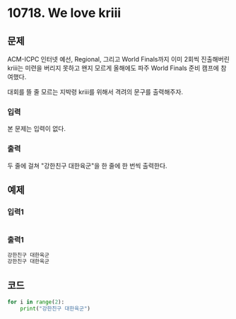 # 10718. We love kriii



## 문제

ACM-ICPC 인터넷 예선, Regional, 그리고 World Finals까지 이미 2회씩 진출해버린 kriii는 미련을 버리지 못하고 왠지 모르게 올해에도 파주 World Finals 준비 캠프에 참여했다.

대회를 뜰 줄 모르는 지박령 kriii를 위해서 격려의 문구를 출력해주자.

### 입력

본 문제는 입력이 없다.

### 출력

두 줄에 걸쳐 "강한친구 대한육군"을 한 줄에 한 번씩 출력한다.



## 예제

### 입력1

```python

```

### 출력1

```python
강한친구 대한육군
강한친구 대한육군
```





## 코드

```python
for i in range(2):
    print("강한친구 대한육군")
```













